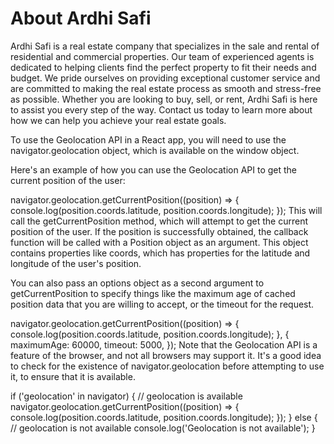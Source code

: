 
# About Ardhi Safi
Ardhi Safi is a real estate company that specializes in the sale and rental of residential and commercial properties. Our team of experienced agents is dedicated to helping clients find the perfect property to fit their needs and budget. We pride ourselves on providing exceptional customer service and are committed to making the real estate process as smooth and stress-free as possible. Whether you are looking to buy, sell, or rent, Ardhi Safi is here to assist you every step of the way. Contact us today to learn more about how we can help you achieve your real estate goals.

To use the Geolocation API in a React app, you will need to use the navigator.geolocation object, which is available on the window object.

Here's an example of how you can use the Geolocation API to get the current position of the user:


navigator.geolocation.getCurrentPosition((position) => {
  console.log(position.coords.latitude, position.coords.longitude);
});
This will call the getCurrentPosition method, which will attempt to get the current position of the user. If the position is successfully obtained, the callback function will be called with a Position object as an argument. This object contains properties like coords, which has properties for the latitude and longitude of the user's position.

You can also pass an options object as a second argument to getCurrentPosition to specify things like the maximum age of cached position data that you are willing to accept, or the timeout for the request.


navigator.geolocation.getCurrentPosition((position) => {
  console.log(position.coords.latitude, position.coords.longitude);
}, {
  maximumAge: 60000,
  timeout: 5000,
});
Note that the Geolocation API is a feature of the browser, and not all browsers may support it. It's a good idea to check for the existence of navigator.geolocation before attempting to use it, to ensure that it is available.


if ('geolocation' in navigator) {
  // geolocation is available
  navigator.geolocation.getCurrentPosition((position) => {
    console.log(position.coords.latitude, position.coords.longitude);
  });
} else {
  // geolocation is not available
  console.log('Geolocation is not available');
}


